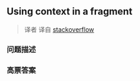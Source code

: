 ## Using context in a fragment

> 译者 译自 [stackoverflow](http://stackoverflow.com/questions/8215308/using-context-in-a-fragment) 

### 问题描述 

### 高票答案 

